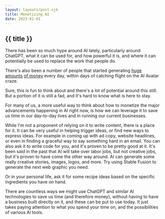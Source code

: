 ```yaml
---
layout: layouts/post.njk
title: Monetizing AI
date: 2023-01-01
---
```


## {{ title }}

There has been so much hype around AI lately, particularly around ChatGPT, what it can be used for, and how powerful it is, and where it can potentially be used to replace the work that people do.

There's also been a number of people that started generating [huge amounts](https://twitter.com/levelsio/status/1589737798244118528?lang=en) [of money](https://twitter.com/marckohlbrugge/status/1600822162012921856?lang=en) every day, within days of catching flight on the AI Avatar craze.

Sure, this is fun to think about and there's a lot of potential around this still. But a portion of it is still a fad, and it's hard to know what is here to stay.

For many of us, a more useful way to think about how to monetize the major advancements happening in AI right now, is how we can leverage it to save us time in our day-to-day lives and in running our current businesses.

While I'm not a proponent of relying on it to write content, there is a place for it. It can be very useful in helping trigger ideas, or find new ways to express ideas. For example in coming up with ad copy, website headlines, or even in finding a graceful way to say something hard in an email. 
You can also ask it to write code for you, and it's proven to be pretty good at it. It's been said in the past that AI will take over labor jobs, but not creative jobs, but it's proven to have come the other way around. AI can generate some really creative stories, images, logos, and more. Try using Stable Fusion to generate the next web graphic you need.

Or in your personal life, ask it for some recipe ideas based on the specific ingredients you have on hand.

There are countless ways we might use ChatGPT and similar AI technologies to save us time (and therefore money), without having to have a business built directly on it, and these can be put to use today. It just takes paying attention to what you spend your time on, and the possibilities of various AI tools.

